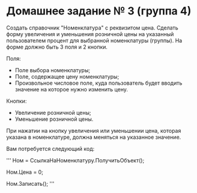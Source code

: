 # Домашнее задание № 3 (группа 4) #

Создать справочник "Номенклатура" с реквизитом цена.
Сделать форму увеличения и уменьшения розничной цены на указанный пользователем процент для выбранной номенклатуры (группы).
На форме должно быть 3 поля и 2 кнопки.

Поля:

- Поле выбора номенклатуры;
- Поле, содержащее цену номенклатуры;
- Произвольное числовое поле, куда пользователь будет вводить значение на которое нужно изменить цену.

Кнопки:

- Увеличение розничной цены;
- Уменьшение розничной цены.

При нажатии на кнопку увеличения или уменьшении цена, которая указана в номенклатуре, должна меняться на указанное значение.

Вам потребуется следующий код:

'''
Ном         = СсылкаНаНоменклатуру.ПолучитьОбъект();

Ном.Цена    = 0;

Ном.Записать();
'''